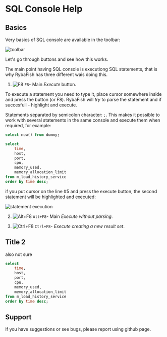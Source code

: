 # SQL Console Help

## Basics
Very basics of SQL console are available in the toolbar:

![toolbar](https://www.rybafish.net/img/sql_01_toolbar.png)

Let's go through buttons and see how this works. 

The main point having SQL console is executiong SQL statements, that is why RybaFish has three different wais doing this.

1. ![F8](https://www.rybafish.net/img/F8_icon.png) `F8`- Main *Execute* button.

To execute a statement you need to type it, place cursor somewhere inside and press the button (or F8). RybaFish will _try_ to parse the statement and if succesfull - highlight and execute.

Statements separated by semicolon character: `;`. This makes it possible to work with several statements in the same console and execute them when required, for example:
```sql
select now() from dummy;

select 
    time, 
    host, 
    port,
    cpu, 
    memory_used,
    memory_allocation_limit
from m_load_history_service
order by time desc;
```
if you put cursor on the line #5 and press the execute button, the second statement will be highlighted and executed:

![statement execution](https://www.rybafish.net/img/sql_02_statement.png)

2. ![Alt+F8](https://www.rybafish.net/img/F8alt_icon.png) `Alt+F8`- Main *Execute without parsing*.

3. ![Ctrl+F8](https://www.rybafish.net/img/F8ctrl_icon.png) `Ctrl+F8`- *Execute creating a new result set*.



## Title 2
also not sure

```sql
select 
    time, 
    host, 
    port,
    cpu, 
    memory_used,
    memory_allocation_limit
from m_load_history_service
order by time desc;
```

## Support
If you have suggestions or see bugs, please report using github page.
